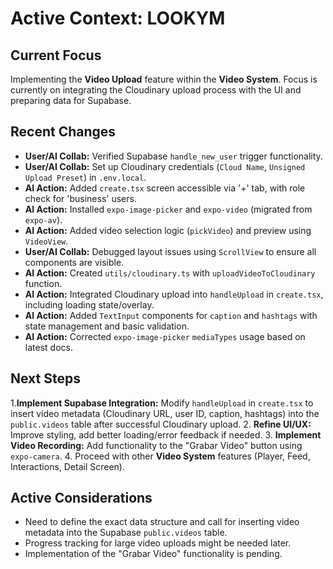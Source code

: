 # Active Context: LOOKYM

## Current Focus

Implementing the **Video Upload** feature within the **Video System**. Focus is currently on integrating the Cloudinary upload process with the UI and preparing data for Supabase.

## Recent Changes

- **User/AI Collab:** Verified Supabase `handle_new_user` trigger functionality.
- **User/AI Collab:** Set up Cloudinary credentials (`Cloud Name`, `Unsigned Upload Preset`) in `.env.local`.
- **AI Action:** Added `create.tsx` screen accessible via '+' tab, with role check for 'business' users.
- **AI Action:** Installed `expo-image-picker` and `expo-video` (migrated from `expo-av`).
- **AI Action:** Added video selection logic (`pickVideo`) and preview using `VideoView`.
- **User/AI Collab:** Debugged layout issues using `ScrollView` to ensure all components are visible.
- **AI Action:** Created `utils/cloudinary.ts` with `uploadVideoToCloudinary` function.
- **AI Action:** Integrated Cloudinary upload into `handleUpload` in `create.tsx`, including loading state/overlay.
- **AI Action:** Added `TextInput` components for `caption` and `hashtags` with state management and basic validation.
- **AI Action:** Corrected `expo-image-picker` `mediaTypes` usage based on latest docs.

## Next Steps

1.**Implement Supabase Integration:** Modify `handleUpload` in `create.tsx` to insert video metadata (Cloudinary URL, user ID, caption, hashtags) into the `public.videos` table after successful Cloudinary upload.
2.  **Refine UI/UX:** Improve styling, add better loading/error feedback if needed.
3.  **Implement Video Recording:** Add functionality to the "Grabar Video" button using `expo-camera`.
4.  Proceed with other **Video System** features (Player, Feed, Interactions, Detail Screen).

## Active Considerations

- Need to define the exact data structure and call for inserting video metadata into the Supabase `public.videos` table.
- Progress tracking for large video uploads might be needed later.
- Implementation of the "Grabar Video" functionality is pending.
